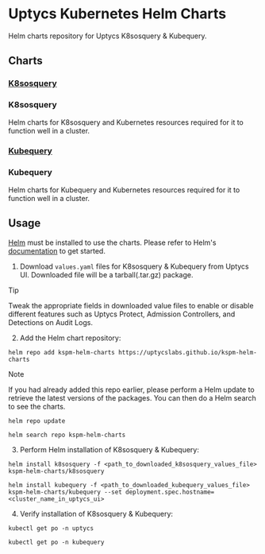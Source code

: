 <!-- [![Lint Charts](https://github.com/hdsingh-uptycs/kspm-helm-charts/actions/workflows/lint-charts.yml/badge.svg?branch=main)](https://github.com/hdsingh-uptycs/kspm-helm-charts/actions/workflows/lint-charts.yml) -->
 
# Uptycs Kubernetes Helm Charts

Helm charts repository for Uptycs K8sosquery & Kubequery.

## Charts

### [K8sosquery](https://github.com/uptycslabs/kspm-helm-charts/tree/main/charts/k8sosquery)
### K8sosquery
Helm charts for K8sosquery and Kubernetes resources required for it to function well in a cluster.
### [Kubequery](https://github.com/uptycslabs/kspm-helm-charts/tree/main/charts/kubequery)
### Kubequery
Helm charts for Kubequery and Kubernetes resources required for it to function well in a cluster.

## Usage
[Helm](https://helm.sh) must be installed to use the charts. Please refer to Helm's [documentation](https://helm.sh/docs) to get started.

1. Download `values.yaml` files for K8sosquery & Kubequery from Uptycs UI. Downloaded file will be a tarball(.tar.gz) package.

> [!TIP]
> Tweak the appropriate fields in downloaded value files to enable or disable different features such as Uptycs Protect, Admission Controllers, and Detections on Audit Logs.

2. Add the Helm chart repository:
```console
helm repo add kspm-helm-charts https://uptycslabs.github.io/kspm-helm-charts
```

> [!NOTE]
> If you had already added this repo earlier, please perform a Helm update to retrieve the latest versions of the packages.
> You can then do a Helm search to see the charts.

```console
helm repo update
```

```console
helm search repo kspm-helm-charts
```

3. Perform Helm installation of K8sosquery & Kubequery:
```console
helm install k8sosquery -f <path_to_downloaded_k8sosquery_values_file> kspm-helm-charts/k8sosquery
```
```console
helm install kubequery -f <path_to_downloaded_kubequery_values_file> kspm-helm-charts/kubequery --set deployment.spec.hostname=<cluster_name_in_uptycs_ui>
```

4. Verify installation of K8sosquery & Kubequery:
```console
kubectl get po -n uptycs
```
```console
kubectl get po -n kubequery
```

